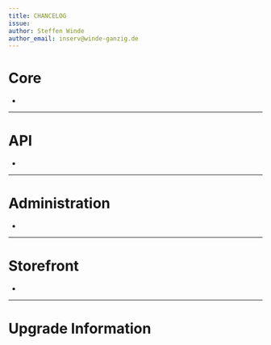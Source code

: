 ```yaml
---
title: CHANCELOG
issue: 
author: Steffen Winde
author_email: inserv@winde-ganzig.de
---
```


# Core

*

___

# API

*

___

# Administration

*

___
# Storefront
*
___
# Upgrade Information


